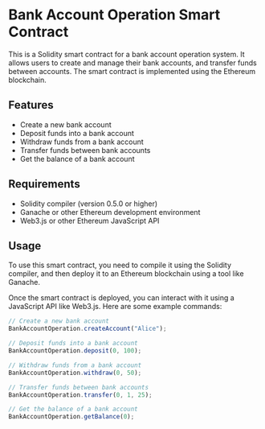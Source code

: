 # Bank Account Operation Smart Contract

This is a Solidity smart contract for a bank account operation system. It allows users to create and manage their bank accounts, and transfer funds between accounts. The smart contract is implemented using the Ethereum blockchain.

## Features

- Create a new bank account
- Deposit funds into a bank account
- Withdraw funds from a bank account
- Transfer funds between bank accounts
- Get the balance of a bank account

## Requirements

- Solidity compiler (version 0.5.0 or higher)
- Ganache or other Ethereum development environment
- Web3.js or other Ethereum JavaScript API

## Usage

To use this smart contract, you need to compile it using the Solidity compiler, and then deploy it to an Ethereum blockchain using a tool like Ganache.

Once the smart contract is deployed, you can interact with it using a JavaScript API like Web3.js. Here are some example commands:

```javascript
// Create a new bank account
BankAccountOperation.createAccount("Alice");

// Deposit funds into a bank account
BankAccountOperation.deposit(0, 100);

// Withdraw funds from a bank account
BankAccountOperation.withdraw(0, 50);

// Transfer funds between bank accounts
BankAccountOperation.transfer(0, 1, 25);

// Get the balance of a bank account
BankAccountOperation.getBalance(0);
